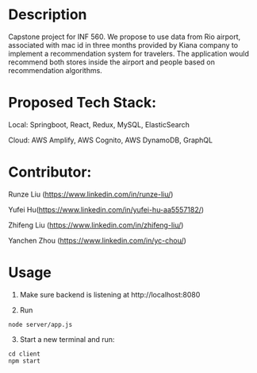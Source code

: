 # Description 
Capstone project for INF 560. We propose to use data from Rio airport, associated with mac id in three months provided by Kiana company to implement a recommendation system for travelers. The application would recommend both stores inside the airport and people based on recommendation algorithms.

# Proposed Tech Stack:

Local: Springboot, React, Redux, MySQL, ElasticSearch

Cloud: AWS Amplify, AWS Cognito, AWS DynamoDB, GraphQL

# Contributor:
Runze Liu (https://www.linkedin.com/in/runze-liu/)

Yufei Hu(https://www.linkedin.com/in/yufei-hu-aa5557182/)

Zhifeng Liu (https://www.linkedin.com/in/zhifeng-liu/)

Yanchen Zhou (https://www.linkedin.com/in/yc-chou/)

# Usage
1. Make sure backend is listening at http://localhost:8080

2. Run

```
node server/app.js
```

3. Start a new terminal and run:
```
cd client
npm start
```
